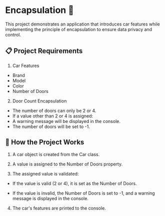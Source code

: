 # Encapsulation 🫙
This project demonstrates an application that introduces car features while implementing the principle of encapsulation to ensure data privacy and control.

## 📋 Project Requirements

1) Car Features
- Brand
- Model
- Color
- Number of Doors

2) Door Count Encapsulation
- The number of doors can only be 2 or 4.
- If a value other than 2 or 4 is assigned:
- A warning message will be displayed in the console.
- The number of doors will be set to -1.

## 🔄 How the Project Works

1) A car object is created from the Car class.

2) A value is assigned to the Number of Doors property.

3) The assigned value is validated:

-  If the value is valid (2 or 4), it is set as the Number of Doors.

- If the value is invalid, the Number of Doors is set to -1, and a warning message is displayed in the console.

4) The car's features are printed to the console.